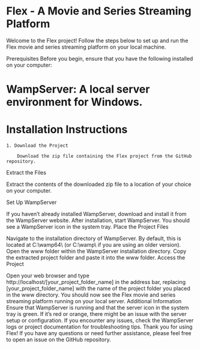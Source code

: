 # Flex - A Movie and Series Streaming Platform

Welcome to the Flex project! Follow the steps below to set up and run the Flex movie and series streaming platform on your local machine.

Prerequisites
Before you begin, ensure that you have the following installed on your computer:

# WampServer: A local server environment for Windows.

# Installation Instructions
    1. Download the Project

        Download the zip file containing the Flex project from the GitHub repository.

Extract the Files

Extract the contents of the downloaded zip file to a location of your choice on your computer.

Set Up WampServer

If you haven’t already installed WampServer, download and install it from the WampServer website.
After installation, start WampServer. You should see a WampServer icon in the system tray.
Place the Project Files

Navigate to the installation directory of WampServer. By default, this is located at C:\wamp64\ (or C:\wamp\ if you are using an older version).
Open the www folder within the WampServer installation directory.
Copy the extracted project folder and paste it into the www folder.
Access the Project

Open your web browser and type http://localhost/[your_project_folder_name] in the address bar, replacing [your_project_folder_name] with the name of the project folder you placed in the www directory.
You should now see the Flex movie and series streaming platform running on your local server.
Additional Information
Ensure that WampServer is running and that the server icon in the system tray is green. If it’s red or orange, there might be an issue with the server setup or configuration.
If you encounter any issues, check the WampServer logs or project documentation for troubleshooting tips.
Thank you for using Flex! If you have any questions or need further assistance, please feel free to open an issue on the GitHub repository.
